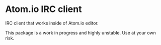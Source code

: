 # Atom.io IRC client

IRC client that works inside of Atom.io editor.

This package is a work in progress and highly unstable. Use at your own risk.
